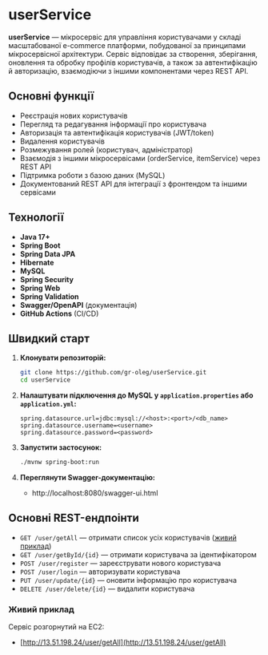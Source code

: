 # userService

**userService** — мікросервіс для управління користувачами у складі масштабованої e-commerce платформи, побудованої за принципами мікросервісної архітектури. Сервіс відповідає за створення, зберігання, оновлення та обробку профілів користувачів, а також за автентифікацію й авторизацію, взаємодіючи з іншими компонентами через REST API.

## Основні функції

- Реєстрація нових користувачів
- Перегляд та редагування інформації про користувача
- Авторизація та автентифікація користувачів (JWT/token)
- Видалення користувачів
- Розмежування ролей (користувач, адміністратор)
- Взаємодія з іншими мікросервісами (orderService, itemService) через REST API
- Підтримка роботи з базою даних (MySQL)
- Документований REST API для інтеграції з фронтендом та іншими сервісами

## Технології

- **Java 17+**
- **Spring Boot**
- **Spring Data JPA**
- **Hibernate**
- **MySQL**
- **Spring Security**
- **Spring Web**
- **Spring Validation**
- **Swagger/OpenAPI** (документація)
- **GitHub Actions** (CI/CD)

## Швидкий старт

1. **Клонувати репозиторій:**
   ```bash
   git clone https://github.com/gr-oleg/userService.git
   cd userService
   ```

2. **Налаштувати підключення до MySQL у `application.properties` або `application.yml`:**
   ```
   spring.datasource.url=jdbc:mysql://<host>:<port>/<db_name>
   spring.datasource.username=<username>
   spring.datasource.password=<password>
   ```

3. **Запустити застосунок:**
   ```bash
   ./mvnw spring-boot:run
   ```

4. **Переглянути Swagger-документацію:**
   - http://localhost:8080/swagger-ui.html

## Основні REST-ендпоінти

- `GET /user/getAll` — отримати список усіх користувачів ([живий приклад](http://13.51.198.24/user/getAll))
- `GET /user/getById/{id}` — отримати користувача за ідентифікатором
- `POST /user/register` — зареєструвати нового користувача
- `POST /user/login` — авторизувати користувача
- `PUT /user/update/{id}` — оновити інформацію про користувача
- `DELETE /user/delete/{id}` — видалити користувача

### Живий приклад

Сервіс розгорнутий на EC2:

- [http://13.51.198.24/user/getAll](http://13.51.198.24/user/getAll)
